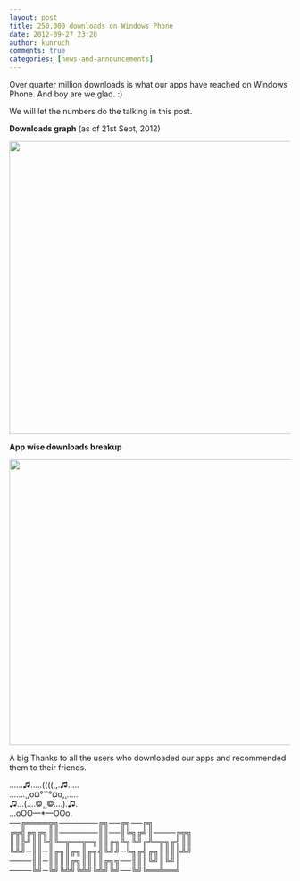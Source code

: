 ```yaml
---
layout: post
title: 250,000 downloads on Windows Phone
date: 2012-09-27 23:20
author: kunruch
comments: true
categories: [news-and-announcements]
---
```

Over quarter million downloads is what our apps have reached on Windows Phone. And boy are we glad. :)

We will let the numbers do the talking in this post.

<strong>Downloads graph</strong> (as of 21st Sept, 2012)

<a href="http://kunruchcreations.com/wp-content/uploads/2012/09/250KDownloads.png"><img class="alignnone size-full wp-image-1063" title="250KDownloads" src="http://kunruchcreations.com/wp-content/uploads/2012/09/250KDownloads.png" alt="" width="730" height="525" /></a>

<strong>App wise downloads breakup</strong>

<a href="http://kunruchcreations.com/wp-content/uploads/2012/09/Downloads-Breakup.png"><img class="alignnone size-full wp-image-1065" title="Downloads Breakup" src="http://kunruchcreations.com/wp-content/uploads/2012/09/Downloads-Breakup.png" alt="" width="728" height="512" /></a>

A big Thanks to all the users who downloaded our apps and recommended them to their friends.

<p>
......♫.....((((,,.♫.....<br/>
.......¸,o¤°``°¤o,¸.....<br/>
♫...(....©¸¸©....).♫.<br/>
...oOO—*—OOo.<br/>
──╔════╦╗───────╔╗──╔╗──╔╗<br/>
╔╦╣╔╗╔╗║║───────║║──║╚╗╔╝║────╔╦╗<br/>
║║╠╝║║╚╣╚═╦══╦═╗║║╔╗╚╗╚╝╔╩═╦╗╔╣║║<br/>
╚╩╝─║║─║╔╗║╔╗║╔╗╣╚╝╝─╚╗╔╣╔╗║║║╠╩╝<br/>
────║║─║║║║╔╗║║║║╔╗╗──║║║╚╝║╚╝║<br/>
────╚╝─╚╝╚╩╝╚╩╝╚╩╝╚╝──╚╝╚══╩══╝
</p>
